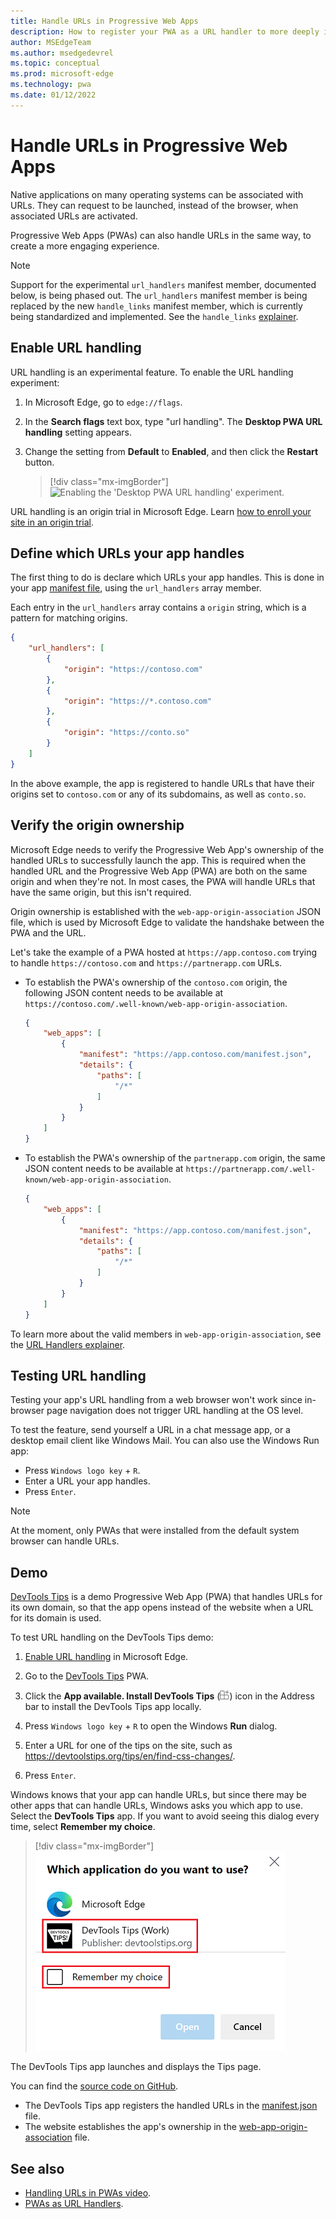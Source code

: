 ```yaml
---
title: Handle URLs in Progressive Web Apps
description: How to register your PWA as a URL handler to more deeply integrate it in the operating system with other applications.
author: MSEdgeTeam
ms.author: msedgedevrel
ms.topic: conceptual
ms.prod: microsoft-edge
ms.technology: pwa
ms.date: 01/12/2022
---
```

# Handle URLs in Progressive Web Apps

Native applications on many operating systems can be associated with URLs. They can request to be launched, instead of the browser, when associated URLs are activated.

Progressive Web Apps (PWAs) can also handle URLs in the same way, to create a more engaging experience.

> [!NOTE]
> Support for the experimental `url_handlers` manifest member, documented below, is being phased out.
> The `url_handlers` manifest member is being replaced by the new `handle_links` manifest member, which is currently being standardized and implemented.
> See the `handle_links` [explainer](https://github.com/WICG/pwa-url-handler/blob/main/handle_links/explainer.md).


<!-- ====================================================================== -->
## Enable URL handling

URL handling is an experimental feature. To enable the URL handling experiment:

1. In Microsoft Edge, go to `edge://flags`.

1. In the **Search flags** text box, type "url handling".  The **Desktop PWA URL handling** setting appears.

1. Change the setting from **Default** to **Enabled**, and then click the **Restart** button.

   > [!div class="mx-imgBorder"]
   > ![Enabling the 'Desktop PWA URL handling' experiment.](../media/enable-url-handling-experiment.png)

URL handling is an origin trial in Microsoft Edge. Learn [how to enroll your site in an origin trial](./origin-trials.md#enroll-your-site-in-an-origin-trial).


<!-- ====================================================================== -->
## Define which URLs your app handles

The first thing to do is declare which URLs your app handles. This is done in your app [manifest file](./web-app-manifests.md), using the `url_handlers` array member.

Each entry in the `url_handlers` array contains a `origin` string, which is a pattern for matching origins.

```json
{
    "url_handlers": [
        {
            "origin": "https://contoso.com"
        },
        {
            "origin": "https://*.contoso.com"
        },
        {
            "origin": "https://conto.so"
        }
    ]
}
```

In the above example, the app is registered to handle URLs that have their origins set to `contoso.com` or any of its subdomains, as well as `conto.so`.


<!-- ====================================================================== -->
## Verify the origin ownership

Microsoft Edge needs to verify the Progressive Web App's ownership of the handled URLs to successfully launch the app. This is required when the handled URL and the Progressive Web App (PWA) are both on the same origin and when they're not. In most cases, the PWA will handle URLs that have the same origin, but this isn't required.

Origin ownership is established with the `web-app-origin-association` JSON file, which is used by Microsoft Edge to validate the handshake between the PWA and the URL.

Let's take the example of a PWA hosted at `https://app.contoso.com` trying to handle `https://contoso.com` and `https://partnerapp.com` URLs.

*  To establish the PWA's ownership of the `contoso.com` origin, the following JSON content needs to be available at `https://contoso.com/.well-known/web-app-origin-association`.

    ```json
    {
        "web_apps": [
            {
                "manifest": "https://app.contoso.com/manifest.json",
                "details": {
                    "paths": [
                        "/*"
                    ]
                }
            }
        ]
    }
    ```

*  To establish the PWA's ownership of the `partnerapp.com` origin, the same JSON content needs to be available at `https://partnerapp.com/.well-known/web-app-origin-association`.

    ```json
    {
        "web_apps": [
            {
                "manifest": "https://app.contoso.com/manifest.json",
                "details": {
                    "paths": [
                        "/*"
                    ]
                }
            }
        ]
    }
    ```

To learn more about the valid members in `web-app-origin-association`, see the [URL Handlers explainer](https://github.com/WICG/pwa-url-handler/blob/main/explainer.md#web-app-origin-association-file).


<!-- ====================================================================== -->
## Testing URL handling

Testing your app's URL handling from a web browser won't work since in-browser page navigation does not trigger URL handling at the OS level.

To test the feature, send yourself a URL in a chat message app, or a desktop email client like Windows Mail. You can also use the Windows Run app:

*  Press `Windows logo key` + `R`.
*  Enter a URL your app handles.
*  Press `Enter`.

> [!NOTE]
> At the moment, only PWAs that were installed from the default system browser can handle URLs.


<!-- ====================================================================== -->
## Demo

[DevTools Tips](https://devtoolstips.org/) is a demo Progressive Web App (PWA) that handles URLs for its own domain, so that the app opens instead of the website when a URL for its domain is used.

To test URL handling on the DevTools Tips demo:

1. [Enable URL handling](#enable-url-handling) in Microsoft Edge.

1. Go to the [DevTools Tips](https://devtoolstips.org/) PWA.

1. Click the **App available. Install DevTools Tips** (![The 'App available. Install DevTools Tips' icon.](../media/app-available-icon.png)) icon in the Address bar to install the DevTools Tips app locally.

1. Press `Windows logo key` + `R` to open the Windows **Run** dialog.

1. Enter a URL for one of the tips on the site, such as https://devtoolstips.org/tips/en/find-css-changes/.

1. Press `Enter`.

Windows knows that your app can handle URLs, but since there may be other apps that can handle URLs, Windows asks you which app to use. Select the **DevTools Tips** app. If you want to avoid seeing this dialog every time, select **Remember my choice**.

> [!div class="mx-imgBorder"]
> ![Selecting an application to handle URLs on Windows.](../media/devtools-tips-url-handling-app-selection.png)

The DevTools Tips app launches and displays the Tips page.

You can find the [source code on GitHub](https://github.com/captainbrosset/devtools-tips/).
* The DevTools Tips app registers the handled URLs in the [manifest.json](https://github.com/captainbrosset/devtools-tips/blob/main/src/manifest.json) file.
* The website establishes the app's ownership in the [web-app-origin-association](https://github.com/captainbrosset/devtools-tips/blob/main/src/.well-known/web-app-origin-association) file.


<!-- ====================================================================== -->
## See also

*  [Handling URLs in PWAs video](https://www.youtube.com/watch?v=jYc7ih9Xwqw).
*  [PWAs as URL Handlers](https://web.dev/pwa-url-handler/).
